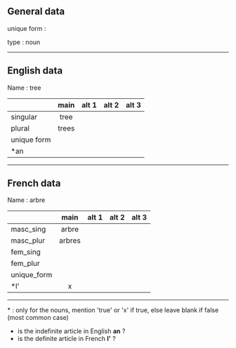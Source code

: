 ## General data

unique form :

type : noun

---

## English data

Name : tree

|             | main  | alt 1 | alt 2 | alt 3 |
| :---------- | :---: | :---: | :---: | ----- |
| singular    | tree  |       |       |       |
| plural      | trees |       |       |       |
| unique form |       |       |       |       |
| \*an        |       |       |       |       |

---

## French data

Name : arbre

|             |  main  | alt 1 | alt 2 | alt 3 |
| :---------- | :----: | :---: | :---: | :---: |
| masc_sing   | arbre  |       |       |       |
| masc_plur   | arbres |       |       |       |
| fem_sing    |        |       |       |       |
| fem_plur    |        |       |       |       |
| unique_form |        |       |       |       |
| \*l'        |   x    |       |       |       |

---

\* : only for the nouns, mention 'true' or 'x' if true, else leave blank if false (most common case)

- is the indefinite article in English **an** ?
- is the definite article in French **l'** ?
